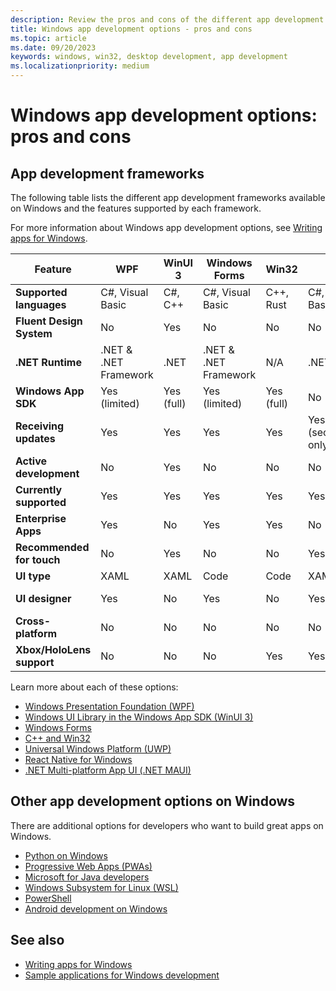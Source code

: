 ```yaml
---
description: Review the pros and cons of the different app development options available on Windows.
title: Windows app development options - pros and cons
ms.topic: article
ms.date: 09/20/2023
keywords: windows, win32, desktop development, app development
ms.localizationpriority: medium
---
```


# Windows app development options: pros and cons

## App development frameworks

The following table lists the different app development frameworks available on Windows and the features supported by each framework.

For more information about Windows app development options, see [Writing apps for Windows](index.md).

| Feature | WPF | WinUI 3 | Windows Forms | Win32 | UWP | React Native | .NET MAUI |
| --- | --- | --- | --- | --- | --- | --- | --- |
| **Supported languages** | C#, Visual Basic | C#, C++ | C#, Visual Basic | C++, Rust | C#, C++, Visual Basic | JavaScript, TypeScript | C# |
| **Fluent Design System** | No | Yes | No | No | No | Yes | Yes |
| **.NET Runtime** | .NET & .NET Framework | .NET | .NET & .NET Framework | N/A | .NET | N/A | .NET |
| **Windows App SDK** | Yes (limited) | Yes (full) | Yes (limited) | Yes (full) | No | No | No |
| **Receiving updates** | Yes | Yes | Yes | Yes | Yes (security/bugfix only) | Yes | Yes |
| **Active development** | No | Yes | No | No | No | Yes | Yes |
| **Currently supported** | Yes | Yes | Yes | Yes | Yes | Yes | Yes |
| **Enterprise Apps** | Yes | No | Yes | Yes | No | Yes | No |
| **Recommended for touch** | No | Yes | No | No | Yes | Yes | Yes |
| **UI type** | XAML | XAML | Code | Code | XAML | HTML/CSS | XAML/Code |
| **UI designer** | Yes | No | Yes | No | Yes | No | No (live preview) |
| **Cross-platform** | No | No | No | No | No | Yes | Yes |
| **Xbox/HoloLens support** | No | No | No | Yes | Yes | No | No |

Learn more about each of these options:

- [Windows Presentation Foundation (WPF)](/dotnet/desktop/wpf/)
- [Windows UI Library in the Windows App SDK (WinUI 3)](/windows/apps/winui/winui3/)
- [Windows Forms](/dotnet/desktop/winforms/)
- [C++ and Win32](/windows/win32/)
- [Universal Windows Platform (UWP)](/windows/uwp/)
- [React Native for Windows](/windows/dev-environment/javascript/react-native-for-windows)
- [.NET Multi-platform App UI (.NET MAUI)](/dotnet/maui/)

## Other app development options on Windows

There are additional options for developers who want to build great apps on Windows.

- [Python on Windows](/windows/python/)
- [Progressive Web Apps (PWAs)](/microsoft-edge/progressive-web-apps-chromium/)
- [Microsoft for Java developers](/java/)
- [Windows Subsystem for Linux (WSL)](/windows/wsl/)
- [PowerShell](/powershell/)
- [Android development on Windows](/windows/android/overview)

## See also

- [Writing apps for Windows](index.md)
- [Sample applications for Windows development](samples.md)
